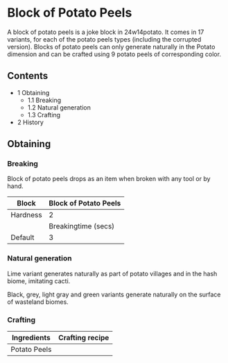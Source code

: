 # Block of Potato Peels
A block of potato peels is a joke block in 24w14potato. It comes in 17 variants, for each of the potato peels types (including the corrupted version). Blocks of potato peels can only generate naturally in the Potato dimension and can be crafted using 9 potato peels of corresponding color.

## Contents
- 1 Obtaining
	- 1.1 Breaking
	- 1.2 Natural generation
	- 1.3 Crafting
- 2 History

## Obtaining
### Breaking
Block of potato peels drops as an item when broken with any tool or by hand.

| Block    | Block of Potato Peels |
|----------|-----------------------|
| Hardness | 2                     |
|          | Breakingtime (secs)   |
| Default  | 3                     |

### Natural generation
Lime variant generates naturally as part of potato villages and in the hash biome, imitating cacti.

Black, grey, light gray and green variants generate naturally on the surface of wasteland biomes.

### Crafting
| Ingredients  | Crafting recipe |
|--------------|-----------------|
| Potato Peels |                 |


